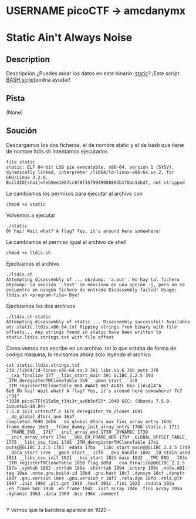 # USERNAME picoCTF -> amcdanymx

# Static Ain't Always Noise

## Description
Descripción
¿Puedes mirar los datos en este binario: [static](https://mercury.picoctf.net/static/e9dd71b5d11023873b8abe99cdb45551/static)? ¡Este script [BASH script](https://mercury.picoctf.net/static/e9dd71b5d11023873b8abe99cdb45551/ltdis.sh)podría ayudar!


## Pista
(None)

## Soución

Descargamos los dos ficheros, el de nombre static y el de bash que tiene de nombre ltdis.sh
Intentamos ejecutarlos

```
file static 
static: ELF 64-bit LSB pie executable, x86-64, version 1 (SYSV), dynamically linked, interpreter /lib64/ld-linux-x86-64.so.2, for GNU/Linux 3.2.0, BuildID[sha1]=7eb9ee1907cc878f15f9949988893b1f0ab1ebdf, not stripped
```

Le cambiamos los permisos para ejecutar al archivo con 

```
chmod +x static

```
Volvemos a ejecutar
```
./static
Oh hai! Wait what? A flag? Yes, it's around here somewhere!
```

Le cambiamos el permiso igual al archivo de shell
```
chmod +x ltdis.sh
```

Ejectuamos el archivo 

```
./ltdis.sh
Attempting disassembly of ... objdump: 'a.out': No hay tal fichero objdump: la sección '.text' se menciona en una opción -j, pero no se encuentra en ningún fichero de entrada Disassembly failed! Usage: ltdis.sh <program-file> Bye!
```

Ejectuamos los dos archivos

```
./ltdis.sh static
Attempting disassembly of static ... Disassembly successful! Available at: static.ltdis.x86_64.txt Ripping strings from binary with file offsets... Any strings found in static have been written to static.ltdis.strings.txt with file offset
```

Como vemos nos escribe en un archivo .txt lo que estaba de forma de codigo maquina, lo revisamos ahora solo leyendo el archivo 

```
cat static.ltdis.strings.txt
238 /lib64/ld-linux-x86-64.so.2 361 libc.so.6 36b puts 370 __cxa_finalize 37f __libc_start_main 391 GLIBC_2.2.5 39d _ITM_deregisterTMCloneTable 3b9 __gmon_start__ 3c8 _ITM_registerTMCloneTable 660 AWAVI 667 AUATL 6ba []A\A]A^A_ 
6e8 Oh hai! Wait what? A flag? Yes, it's around here somewhere! 7c7 ;*3$"
*1020 picoCTF{d15a5m_t34s3r_ae0b3ef2}* 1040 GCC: (Ubuntu 7.5.0-3ubuntu1~18.04) 
7.5.0 1671 crtstuff.c 167c deregister_tm_clones 1691 __do_global_dtors_aux 16a7
completed.7698 16b6 __do_global_dtors_aux_fini_array_entry 16dd frame_dummy 16e9 __frame_dummy_init_array_entry 1708 static.c 1711 __FRAME_END__ 171f __init_array_end 1730 _DYNAMIC 1739 __init_array_start 174c __GNU_EH_FRAME_HDR 175f _GLOBAL_OFFSET_TABLE_ 1775 __libc_csu_fini 1785 _ITM_deregisterTMCloneTable 17a1 puts@@GLIBC_2.2.5 17b3 _edata 17ba __libc_start_main@@GLIBC_2.2.5 17d9 __data_start 17e6 __gmon_start__ 17f5 __dso_handle 1802 _IO_stdin_used 1811 __libc_csu_init 1821 __bss_start 182d main 1832 __TMC_END__ 183e _ITM_registerTMCloneTable 1858 flag 185d __cxa_finalize@@GLIBC_2.2.5 187a .symtab 1882 .strtab 188a .shstrtab 1894 .interp 189c .note.ABI-tag 18aa .note.gnu.build-id 18bd .gnu.hash 18c7 .dynsym 18cf .dynstr 18d7 .gnu.version 18e4 .gnu.version_r 18f3 .rela.dyn 18fd .rela.plt 1907 .init 190d .plt.got 1916 .text 191c .fini 1922 .rodata 192a .eh_frame_hdr 1938 .eh_frame 1942 .init_array 194e .fini_array 195a .dynamic 1963 .data 1969 .bss 196e .comment


```

Y vemos que la bandera aparece en 1020 - 